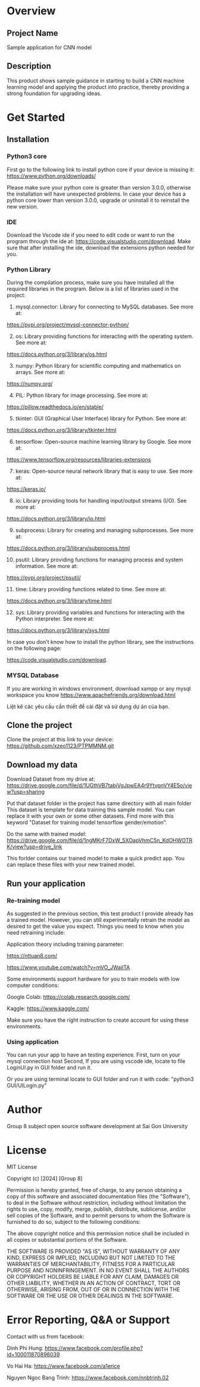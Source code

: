 # Overview

## Project Name
Sample application for CNN model

## Description
This product shows sample guidance in starting to build a CNN machine learning model and applying the product into practice, thereby providing a strong foundation for upgrading ideas.


# Get Started

## Installation

### Python3 core

First go to the following link to install python core if your device is missing it:  
https://www.python.org/downloads/

Please make sure your python core is greater than version 3.0.0, otherwise the installation will have unexpected problems. In case your device has a python core lower than version 3.0.0, upgrade or uninstall it to reinstall the new version.


### IDE
Download the Vscode ide if you need to edit code or want to run the program through the ide at: https://code.visualstudio.com/download.
Make sure that after installing the ide, download the extensions python needed for you.

### Python Library
During the compilation process, make sure you have installed all the required libraries in the program. Below is a list of libraries used in the project:

1. mysql.connector: Library for connecting to MySQL databases. See more at: 

https://pypi.org/project/mysql-connector-python/

2. os: Library providing functions for interacting with the operating system. See more at: 

https://docs.python.org/3/library/os.html

3. numpy: Python library for scientific computing and mathematics on arrays. See more at: 

https://numpy.org/

4. PIL: Python library for image processing. See more at: 

https://pillow.readthedocs.io/en/stable/

5. tkinter: GUI (Graphical User Interface) library for Python. See more at: 

https://docs.python.org/3/library/tkinter.html

6. tensorflow: Open-source machine learning library by Google. See more at: 

https://www.tensorflow.org/resources/libraries-extensions

7. keras: Open-source neural network library that is easy to use. See more at:

https://keras.io/

8. io: Library providing tools for handling input/output streams (I/O). See more at: 

https://docs.python.org/3/library/io.html

9. subprocess: Library for creating and managing subprocesses. See more at: 

https://docs.python.org/3/library/subprocess.html

10. psutil: Library providing functions for managing process and system information. See more at: 

https://pypi.org/project/psutil/

11. time: Library providing functions related to time. See more at: 

https://docs.python.org/3/library/time.html

12. sys: Library providing variables and functions for interacting with the Python interpreter. See more at: 

https://docs.python.org/3/library/sys.html

In case you don't know how to install the python library, see the instructions on the following page: 

https://code.visualstudio.com/download.

### MYSQL Database
If you are working in windows environment, download xampp or any mysql workspace you know
https://www.apachefriends.org/download.html

Liệt kê các yêu cầu cần thiết để cài đặt và sử dụng dự án của bạn.


## Clone the project
Clone the project at this link to your device: https://github.com/xzeo1123/PTPMMNM.git


## Download my data
Download Dataset from my drive at: https://drive.google.com/file/d/1UGthVB7tabjVgJpwEA4r9YtvpnVY4E5o/view?usp=sharing

Put that dataset folder in the project has same directory with all main folder
This dataset is template for data training this sample model. You can replace it with your own or some other datasets. Find more with this keyword "Dataset for training model tensorflow gender/emotion".

Do the same with trained model: https://drive.google.com/file/d/1ngMKrF7DxW_5XOapVhmC5n_KdOHWOTRK/view?usp=drive_link

This forlder contains our trained model to make a quick predict app. You can replace these files with your new trained model.


## Run your application
### Re-training model
As suggested in the previous section, this test product I provide already has a trained model. However, you can still experimentally retrain the model as desired to get the value you expect. Things you need to know when you need retraining include:

Application theory including training parameter: 

https://nttuan8.com/

https://www.youtube.com/watch?v=mVO_JWailTA

Some environments support hardware for you to train models with low computer conditions:

Google Colab: https://colab.research.google.com/

Kaggle: https://www.kaggle.com/

Make sure you have the right instruction to create account for using these environments.


### Using application

You can run your app to have an testing experience.
First, turn on your mysql connection host
Second, If you are using vscode ide, locate to file LoginUI.py in GUI folder and run it.

Or you are using terminal locate to GUI folder and run it with code: "python3 GUI/UILogin.py"

# Author
Group 8 subject open source software development at Sai Gon University

# License
MIT License

Copyright (c) [2024] [Group 8]

Permission is hereby granted, free of charge, to any person obtaining a copy
of this software and associated documentation files (the "Software"), to deal
in the Software without restriction, including without limitation the rights
to use, copy, modify, merge, publish, distribute, sublicense, and/or sell
copies of the Software, and to permit persons to whom the Software is
furnished to do so, subject to the following conditions:

The above copyright notice and this permission notice shall be included in all
copies or substantial portions of the Software.

THE SOFTWARE IS PROVIDED "AS IS", WITHOUT WARRANTY OF ANY KIND, EXPRESS OR
IMPLIED, INCLUDING BUT NOT LIMITED TO THE WARRANTIES OF MERCHANTABILITY,
FITNESS FOR A PARTICULAR PURPOSE AND NONINFRINGEMENT. IN NO EVENT SHALL THE
AUTHORS OR COPYRIGHT HOLDERS BE LIABLE FOR ANY CLAIM, DAMAGES OR OTHER
LIABILITY, WHETHER IN AN ACTION OF CONTRACT, TORT OR OTHERWISE, ARISING FROM,
OUT OF OR IN CONNECTION WITH THE SOFTWARE OR THE USE OR OTHER DEALINGS IN THE
SOFTWARE.

# Error Reporting, Q&A or Support
Contact with us from facebook:

Dinh Phi Hung: https://www.facebook.com/profile.php?id=100011870896039

Vo Hai Ha: https://www.facebook.com/a1erice

Nguyen Ngoc Bang Trinh: https://www.facebook.com/nnbtrinh.02
